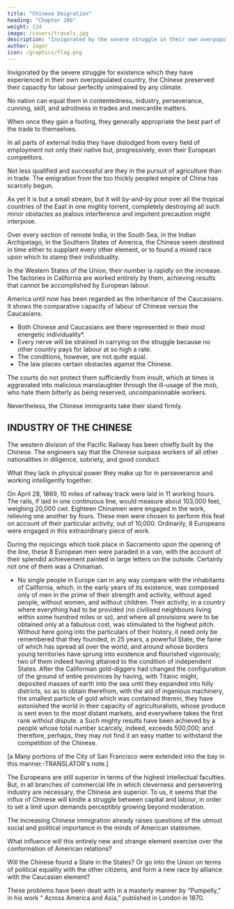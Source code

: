 ```yaml
---
title: "Chinese Emigration"
heading: "Chapter 26b"
weight: 124
image: /covers/travels.jpg
description: "Invigorated by the severe struggle in their own overpopulated country, the Chinese  preserved their capacity for labour perfectly unimpaired by any climate"
author: Jagor
icon: /graphics/flag.png
---
```




Invigorated by the severe struggle for existence which they have experienced in their own overpopulated country, the Chinese  preserved their capacity for labour perfectly unimpaired by any climate. 

No nation can equal them in contentedness, industry, perseverance, cunning, skill, and adroitness in trades and mercantile matters. 

When once they gain a footing, they generally appropriate the best part of the trade to themselves. 

In all parts of external India they have dislodged from every field of employment not only their native but, progressively, even their European competitors. 

Not less qualified and successful are they in the pursuit of agriculture than in trade. The emigration from the too thickly peopled empire of China has scarcely begun. 

As yet it is but a small stream, but it will by-and-by pour over all the tropical countries of the East in one mighty torrent, completely destroying all such minor obstacles as jealous interference and impotent precaution might interpose.

Over every section of remote India, in the South Sea, in the Indian Archipelago, in the Southern States of America, the Chinese seem destined in time either to supplant every other element, or to found a mixed race upon which to stamp their individuality. 

In the Western States of the Union, their number is rapidly on the increase. The factories in California are worked entirely by them, achieving results that cannot be accomplished by European labour.

<!-- One of the most interesting of the many questions of large comprehensiveness which connect themselves with the penetration of the Mongolian race into  -->

America until now has been regarded as the inheritance of the Caucasians. It shows the comparative capacity of labour of Chinese versus the Caucasians. <!--  possessed by both these two great races, who in the Western States of America have for the first time measured their mutual strength in friendly rivalry.  -->
- Both Chinese and Caucasians are there represented in their most energetic individuality*. 
- Every nerve will be strained in carrying on the struggle because no other country pays for labour at so high a rate.
- The conditions, however, are not quite equal. 
- The law places certain obstacles against the Chinese. 

The courts do not protect them sufficiently from insult, which at times is aggravated into malicious manslaughter through the ill-usage of the mob, who hate them bitterly as being reserved, uncompanionable workers. 

Nevertheless, the Chinese immigrants take their stand firmly. 


## INDUSTRY OF THE CHINESE

The western division of the Pacific Railway has been chiefly built by the Chinese. The engineers say that the Chinese surpass workers of all other nationalities in diligence, sobriety, and good conduct. 

What they lack in physical power they make up for in perseverance and working intelligently together. 

On April 28, 1869, 10 miles of railway track were laid in 11 working hours. <!-- along a division of --> <!-- The unique and nearly incredible performance. --> The rails, if laid in one continuous line, would measure about 103,000 feet, weighing 20,000 cwt. Eighteen Chinamen were engaged in the work, relieving one another by fours. These men were chosen to perform this feat on account of their particular activity, out of 10,000. Ordinarily, 8 Europeans were engaged in this extraordinary piece of work.

<!-- (This statement is incorrect, so far as the fact of the feat being accomplished by the Chinese 18 concerned. -->

During the rejoicings which took place in Sacramento upon the opening of the line, these 8 European men were paraded in a van, with the account of their splendid achievement painted in large letters on the outside. Certainly not one of them was a Chinaman.



* No single people in Europe can in any way compare with the inhabitants of California, which, in the early years of its existence, was composed only of men in the prime of their strength and activity, without aged people, without women, and without children. Their activity, in a country where everything had to be provided (no civilised neighbours living within some hundred miles or so), and where all provisions were to be obtained only at a fabulous cost, was stimulated to the highest pitch. Without here going into the particulars of their history, it need only be remembered that they founded, in 25 years, a powerful State, the fame of which has spread all over the world, and around whose borders young territories have sprung into existence and flourished vigorously; two of them indeed having attained to the condition of independent States. After the Californian gold-diggers had changed the configuration of the ground of entire provinces by having, with Titanic might, deposited masses of earth into the sea until they expanded into hilly districts, so as to obtain therefrom, with the aid of ingenious machinery, the smallest particle of gold which was contained therein, they have astonished the world in their capacity of agriculturalists, whose produce is sent even to the most distant markets, and everywhere takes the first rank without dispute. a Such mighty results have been achieved by a people whose total number scarcely, indeed, exceeds 500,000; and therefore, perhaps, they may not find it an easy matter to withstand the competition of the Chinese.

[a Many portions of the City of San Francisco were extended into the bay in this manner.-TRANSLATOR's note.]



<!-- plished by Chinese workers. Only by them could it have been practicable.* -->

The Europeans are still superior in terms of the highest intellectual faculties. But, in all branches of commercial life in which cleverness and persevering industry are necessary, the Chinese are superior. To us, it seems that the influx of Chinese will kindle a struggle between capital and labour, in order to set a limit upon demands perceptibly growing beyond moderation.

The increasing Chinese immigration already raises questions of the utmost social and political importance in the minds of American statesmen. 

What influence will this entirely new and strange element exercise over the conformation of American relations? 

Will the Chinese found a State in the States? Or go into the Union on terms of political equality with the other citizens, and form a new race by alliance with the Caucasian element? 

These problems have been dealt with in a masterly manner by “Pumpelly," in his work “ Across America and Asia,” published in London in 1870.

